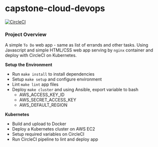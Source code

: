 # capstone-cloud-devops

[![CircleCI](https://circleci.com/gh/nullobsidian/capstone-cloud-devops/tree/main.svg?style=svg)](https://circleci.com/gh/nullobsidian/capstone-cloud-devops/tree/main)

### Project Overview

A simple `To Do` web app - same as list of errands and other tasks. Using Javascript and simple HTML/CSS web app serving by `nginx` container and deploy with CircleCI on Kubernetes.

**Setup the Environment**
- Run `make install` to install dependencies
- Setup `make setup` and configure environment
- Lint `make lint` app files
- Deploy `make cluster` and using Ansible, export variable to bash
    - AWS_ACCESS_KEY_ID
    - AWS_SECRET_ACCESS_KEY
    - AWS_DEFAULT_REGION

**Kubernetes**
- Build and upload to Docker
- Deploy a Kubernetes cluster on AWS EC2
- Setup required variables on CircleCI
- Run CircleCI pipeline to lint and deploy app
